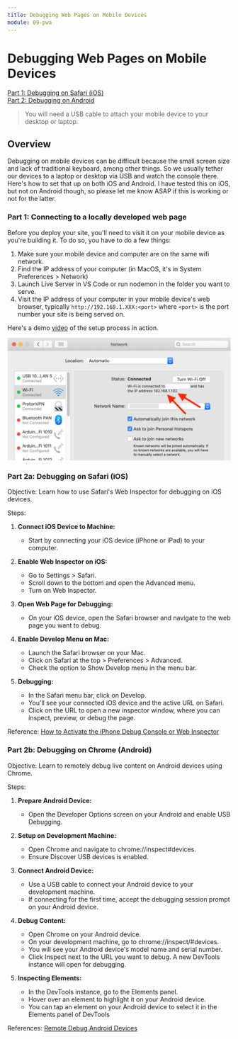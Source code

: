 ```yaml
---
title: Debugging Web Pages on Mobile Devices
module: 09-pwa
---
```


# Debugging Web Pages on Mobile Devices

[Part 1: Debugging on Safari (iOS)](#part-1-debugging-on-safari-ios)  
[Part 2: Debugging on Android](#part-2-debugging-on-chrome-android)

>You will need a USB cable to attach your mobile device to your desktop or laptop.

## Overview

Debugging on mobile devices can be difficult because the small screen size and lack of traditional keyboard, among other things. So we usually tether our devices to a laptop or desktop via USB and watch the console there. Here's how to set that up on both iOS and Android. I have tested this on iOS, but not on Android though, so please let me know ASAP if this is working or not for the latter.

### Part 1: Connecting to a locally developed web page

Before you deploy your site, you'll need to visit it on your mobile device as you're building it. To do so, you have to do a few things:

1. Make sure your mobile device and computer are on the same wifi network. 
2. Find the IP address of your computer (in MacOS, it's in System Preferences > Network)
3. Launch Live Server in VS Code or run nodemon in the folder you want to serve.
4. Visit the IP address of your computer in your mobile device's web browser, typically `http://192.168.1.XXX:<port>` where `<port>` is the port number your site is being served on.

Here's a demo [video](https://urldefense.proofpoint.com/v2/url?u=https-3A__nyu.zoom.us_rec_share_Avkvx4bvoqbDsULNUo9rknc7Ne06YM-5FHdtnuWZi8EJALTA0aZ2-2DXkjVXx949Vd5b.aaXYqLEXa6CTpDey-3Fpwd-3DnqOyLWTQKPo0LZHWaFjfHk8EhpJ-2DA3NK&d=DwMFAw&c=slrrB7dE8n7gBJbeO0g-IQ&r=wTFzgo36J-q7d-kMhnr2bg&m=37JwvsPN_g0SiYCZFqtfVCWgvvZBSkkozYEZgpp0bKIwYL6mGn9wBr4lPe9RS8LQ&s=kjmiyb7mepqW3oPObL72nQ_TCu5T4s5j91yfV4Jk_XA&e=) of the setup process in action.

![Image of the MacOS System Network Preferences with red arrows pointing to the local IP address.](../../images/local-ip-address.png)

### Part 2a: Debugging on Safari (iOS)
Objective: Learn how to use Safari's Web Inspector for debugging on iOS devices.

Steps:

1. **Connect iOS Device to Machine:** 
    - Start by connecting your iOS device (iPhone or iPad) to your computer.

2. **Enable Web Inspector on iOS:**
    - Go to Settings > Safari.
    - Scroll down to the bottom and open the Advanced menu.
    - Turn on Web Inspector.

3. **Open Web Page for Debugging:** 
    - On your iOS device, open the Safari browser and navigate to the web page you want to debug.

4. **Enable Develop Menu on Mac:**
    - Launch the Safari browser on your Mac.
    - Click on Safari at the top > Preferences > Advanced.
    - Check the option to Show Develop menu in the menu bar.

5. **Debugging:**
    - In the Safari menu bar, click on Develop.
    - You'll see your connected iOS device and the active URL on Safari.
    - Click on the URL to open a new inspector window, where you can inspect, preview, or debug the page​​.

Reference: [How to Activate the iPhone Debug Console or Web Inspector](https://www.lifewire.com/activate-the-debug-console-in-safari-445798)


### Part 2b: Debugging on Chrome (Android)
Objective: Learn to remotely debug live content on Android devices using Chrome.

Steps:

1. **Prepare Android Device:** 
    - Open the Developer Options screen on your Android and enable USB Debugging.

2. **Setup on Development Machine:**
    - Open Chrome and navigate to chrome://inspect#devices.
    - Ensure Discover USB devices is enabled.

3. **Connect Android Device:**
    - Use a USB cable to connect your Android device to your development machine.
    - If connecting for the first time, accept the debugging session prompt on your Android device.

4. **Debug Content:**
    - Open Chrome on your Android device.
    - On your development machine, go to chrome://inspect/#devices.
    - You will see your Android device's model name and serial number.
    - Click Inspect next to the URL you want to debug. A new DevTools instance will open for debugging​​​​.

5. **Inspecting Elements:**
    - In the DevTools instance, go to the Elements panel.
    - Hover over an element to highlight it on your Android device.
    - You can tap an element on your Android device to select it in the Elements panel of DevTools​

​References: [Remote Debug Android Devices](https://developer.chrome.com/docs/devtools/remote-debugging/)